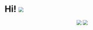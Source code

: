 # Hi! ![](https://komarev.com/ghpvc/?username=Simaant&color=red)

<p align="center">
	<img src="https://github-readme-stats.vercel.app/api/top-langs/?username=Simaant&langs_count=5&theme=tokyonight" />
	<img src="https://github-readme-stats.vercel.app/api?username=Simaant&show_icons=true&hide=prs,issues,contribs&line_height=70&theme=tokyonight" />
</p>



